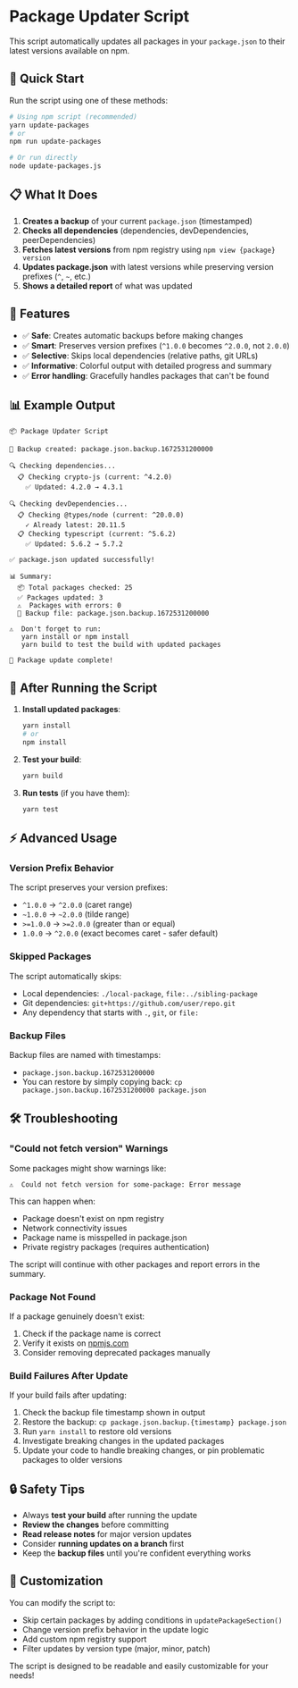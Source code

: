# Package Updater Script

This script automatically updates all packages in your `package.json` to their latest versions available on npm.

## 🚀 Quick Start

Run the script using one of these methods:

```bash
# Using npm script (recommended)
yarn update-packages
# or
npm run update-packages

# Or run directly
node update-packages.js
```

## 📋 What It Does

1. **Creates a backup** of your current `package.json` (timestamped)
2. **Checks all dependencies** (dependencies, devDependencies, peerDependencies)
3. **Fetches latest versions** from npm registry using `npm view {package} version`
4. **Updates package.json** with latest versions while preserving version prefixes (`^`, `~`, etc.)
5. **Shows a detailed report** of what was updated

## 🔧 Features

- ✅ **Safe**: Creates automatic backups before making changes
- ✅ **Smart**: Preserves version prefixes (`^1.0.0` becomes `^2.0.0`, not `2.0.0`)
- ✅ **Selective**: Skips local dependencies (relative paths, git URLs)
- ✅ **Informative**: Colorful output with detailed progress and summary
- ✅ **Error handling**: Gracefully handles packages that can't be found

## 📊 Example Output

```
📦 Package Updater Script

💾 Backup created: package.json.backup.1672531200000

🔍 Checking dependencies...
  📋 Checking crypto-js (current: ^4.2.0)
    ✅ Updated: 4.2.0 → 4.3.1

🔍 Checking devDependencies...
  📋 Checking @types/node (current: ^20.0.0)
    ✓ Already latest: 20.11.5
  📋 Checking typescript (current: ^5.6.2)
    ✅ Updated: 5.6.2 → 5.7.2

✅ package.json updated successfully!

📊 Summary:
  📦 Total packages checked: 25
  ✅ Packages updated: 3
  ⚠️  Packages with errors: 0
  💾 Backup file: package.json.backup.1672531200000

⚠️  Don't forget to run:
   yarn install or npm install
   yarn build to test the build with updated packages

🎉 Package update complete!
```

## 🔄 After Running the Script

1. **Install updated packages**:
   ```bash
   yarn install
   # or
   npm install
   ```

2. **Test your build**:
   ```bash
   yarn build
   ```

3. **Run tests** (if you have them):
   ```bash
   yarn test
   ```

## ⚡ Advanced Usage

### Version Prefix Behavior

The script preserves your version prefixes:
- `^1.0.0` → `^2.0.0` (caret range)
- `~1.0.0` → `~2.0.0` (tilde range)  
- `>=1.0.0` → `>=2.0.0` (greater than or equal)
- `1.0.0` → `^2.0.0` (exact becomes caret - safer default)

### Skipped Packages

The script automatically skips:
- Local dependencies: `./local-package`, `file:../sibling-package`
- Git dependencies: `git+https://github.com/user/repo.git`
- Any dependency that starts with `.`, `git`, or `file:`

### Backup Files

Backup files are named with timestamps:
- `package.json.backup.1672531200000`
- You can restore by simply copying back: `cp package.json.backup.1672531200000 package.json`

## 🛠️ Troubleshooting

### "Could not fetch version" Warnings

Some packages might show warnings like:
```
⚠️  Could not fetch version for some-package: Error message
```

This can happen when:
- Package doesn't exist on npm registry
- Network connectivity issues
- Package name is misspelled in package.json
- Private registry packages (requires authentication)

The script will continue with other packages and report errors in the summary.

### Package Not Found

If a package genuinely doesn't exist:
1. Check if the package name is correct
2. Verify it exists on [npmjs.com](https://npmjs.com)
3. Consider removing deprecated packages manually

### Build Failures After Update

If your build fails after updating:
1. Check the backup file timestamp shown in output
2. Restore the backup: `cp package.json.backup.{timestamp} package.json`
3. Run `yarn install` to restore old versions
4. Investigate breaking changes in the updated packages
5. Update your code to handle breaking changes, or pin problematic packages to older versions

## 🔒 Safety Tips

- Always **test your build** after running the update
- **Review the changes** before committing
- **Read release notes** for major version updates
- Consider **running updates on a branch** first
- Keep the **backup files** until you're confident everything works

## 📝 Customization

You can modify the script to:
- Skip certain packages by adding conditions in `updatePackageSection()`
- Change version prefix behavior in the update logic
- Add custom npm registry support
- Filter updates by version type (major, minor, patch)

The script is designed to be readable and easily customizable for your needs! 